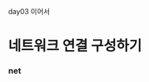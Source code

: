 day03 이어서

# 네트워크 연결 구성하기

### net
<!--stackedit_data:
eyJoaXN0b3J5IjpbLTIzMTIxNDI0MywtMjA4ODc0NjYxMl19
-->
